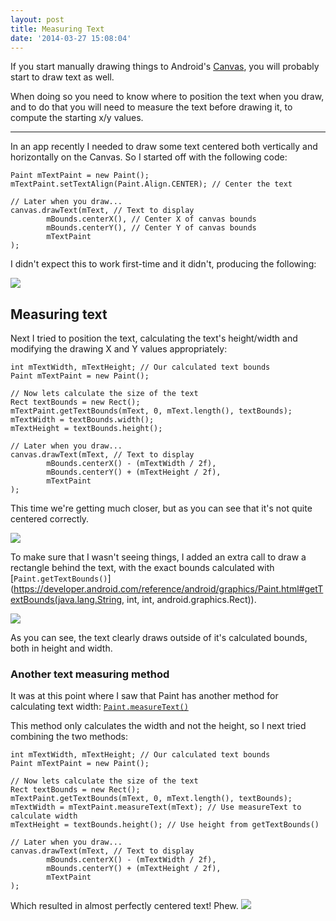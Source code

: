 ```yaml
---
layout: post
title: Measuring Text
date: '2014-03-27 15:08:04'
---
```


If you start manually drawing things to Android's [Canvas](https://developer.android.com/reference/android/graphics/Canvas.html), you will probably start to draw text as well. 

When doing so you need to know where to position the text when you draw, and to do that you will need to measure the text before drawing it, to compute the starting x/y values.

---

In an app recently I needed to draw some text centered both vertically and horizontally on the Canvas. So I started off with the following code:

```clike-
Paint mTextPaint = new Paint();
mTextPaint.setTextAlign(Paint.Align.CENTER); // Center the text

// Later when you draw...
canvas.drawText(mText, // Text to display
        mBounds.centerX(), // Center X of canvas bounds
        mBounds.centerY(), // Center Y of canvas bounds
        mTextPaint
);
```

I didn't expect this to work first-time and it didn't, producing the following:

![](/content/images/2014/Mar/Screenshot_2014-03-27-14-41-58.png)

## Measuring text

Next I tried to position the text, calculating the text's height/width and modifying the drawing X and Y values appropriately:

```clike-
int mTextWidth, mTextHeight; // Our calculated text bounds
Paint mTextPaint = new Paint();

// Now lets calculate the size of the text
Rect textBounds = new Rect();
mTextPaint.getTextBounds(mText, 0, mText.length(), textBounds);
mTextWidth = textBounds.width();
mTextHeight = textBounds.height();

// Later when you draw...
canvas.drawText(mText, // Text to display
        mBounds.centerX() - (mTextWidth / 2f),
        mBounds.centerY() + (mTextHeight / 2f),
        mTextPaint
);
```

This time we're getting much closer, but as you can see that it's not quite centered correctly. 

![](/content/images/2014/Mar/Screenshot_2014-03-27-14-48-48.png)

To make sure that I wasn't seeing things, I added an extra call to draw a rectangle behind the text, with the exact bounds calculated with [`Paint.getTextBounds()`](https://developer.android.com/reference/android/graphics/Paint.html#getTextBounds(java.lang.String, int, int, android.graphics.Rect)).

![](/content/images/2014/Mar/Screenshot_2014-03-27-14-50-33.png)

As you can see, the text clearly draws outside of it's calculated bounds, both in height and width.

### Another text measuring method

It was at this point where I saw that Paint has another method for calculating text width: [`Paint.measureText()`](https://developer.android.com/reference/android/graphics/Paint.html#measureText(java.lang.String))

This method only calculates the width and not the height, so I next tried combining the two methods:

```clike-
int mTextWidth, mTextHeight; // Our calculated text bounds
Paint mTextPaint = new Paint();

// Now lets calculate the size of the text
Rect textBounds = new Rect();
mTextPaint.getTextBounds(mText, 0, mText.length(), textBounds);
mTextWidth = mTextPaint.measureText(mText); // Use measureText to calculate width
mTextHeight = textBounds.height(); // Use height from getTextBounds()

// Later when you draw...
canvas.drawText(mText, // Text to display
        mBounds.centerX() - (mTextWidth / 2f),
        mBounds.centerY() + (mTextHeight / 2f),
        mTextPaint
);
```

Which resulted in almost perfectly centered text! Phew.
![](/content/images/2014/Mar/perfect.png)
